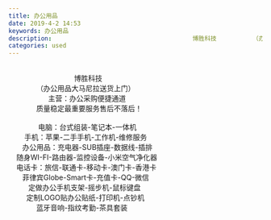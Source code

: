 ```yaml
---
title: 办公用品
date: 2019-4-2 14:53
keywords: 办公用品
description:                                       博胜科技          （办公用品大马尼拉送货上门）              主营：办公采购便捷通道          质量稳定最重要服务售后不落后！    
categories: used
---
```

<td class="t_f" id="postmessage_3374759">

                         <br/>
                                 博胜科技<br/>
              （办公用品大马尼拉送货上门）<br/>
                    主营：办公采购便捷通道<br/>
              质量稳定最重要服务售后不落后！<br/>
<br/>
               电脑：台式组装-笔记本-一体机<br/>
        手机：苹果-二手手机-工作机-维修服务<br/>
       办公用品：充电器-SUB插座-数据线-插排<br/>
    随身WI-FI-路由器-监控设备-小米空气净化器<br/>
    电话卡：旅信-联通卡-移动卡-澳门卡-香港卡       <br/>
       菲律宾Globe-Smart卡-充值卡-QQ-微信<br/>
          定做办公手机支架-摇步机-鼠标键盘<br/>
         定制LOGO贴办公贴纸-打印机-点钞机<br/>
              蓝牙音响-指纹考勤-茶具套装<br/>
<br/>
<img alt="" border="0" class="zoom" data-cf-modified-6a5d26dd3e5282437d35b5cb-="" file="http://www.flw.ph/data/appbyme/upload/image/201904/02/APoB9R92bToB.jpg" id="aimg_LnAZH" lazyloadthumb="1" onclick="" onmouseover="" src="http://www.flw.ph/data/appbyme/upload/image/201904/02/APoB9R92bToB.jpg"/><br/>
</td>
